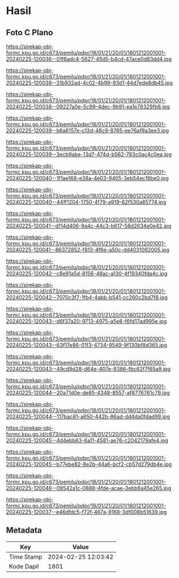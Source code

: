# Hasil

## Foto C Plano

https://sirekap-obj-formc.kpu.go.id/c673/pemilu/pdpr/18/01/21/20/01/1801212001001-20240225-120036--01f6adc4-5627-45d5-b4cd-47ace0d83dd4.jpg

https://sirekap-obj-formc.kpu.go.id/c673/pemilu/pdpr/18/01/21/20/01/1801212001001-20240225-120038--31b932ad-4c02-4b99-93d1-44d7ede8db45.jpg

https://sirekap-obj-formc.kpu.go.id/c673/pemilu/pdpr/18/01/21/20/01/1801212001001-20240225-120038--09227a0e-5c99-4dec-9b91-ea1e78329fb8.jpg

https://sirekap-obj-formc.kpu.go.id/c673/pemilu/pdpr/18/01/21/20/01/1801212001001-20240225-120039--b6a6157e-c13d-46c9-8765-ee76af9a3ee3.jpg

https://sirekap-obj-formc.kpu.go.id/c673/pemilu/pdpr/18/01/21/20/01/1801212001001-20240225-120039--3ecb9abe-13d7-474d-b562-783c0ac4c0ea.jpg

https://sirekap-obj-formc.kpu.go.id/c673/pemilu/pdpr/18/01/21/20/01/1801212001001-20240225-120040--1f1ae168-e38a-4e03-9405-3eb54ec18be0.jpg

https://sirekap-obj-formc.kpu.go.id/c673/pemilu/pdpr/18/01/21/20/01/1801212001001-20240225-120040--44ff1204-1750-4f79-a919-62f530a85774.jpg

https://sirekap-obj-formc.kpu.go.id/c673/pemilu/pdpr/18/01/21/20/01/1801212001001-20240225-120041--d114d406-9a4c-44c3-b617-58d2634e0e42.jpg

https://sirekap-obj-formc.kpu.go.id/c673/pemilu/pdpr/18/01/21/20/01/1801212001001-20240225-120041--86372852-f813-4f6e-a50c-dd4031092005.jpg

https://sirekap-obj-formc.kpu.go.id/c673/pemilu/pdpr/18/01/21/20/01/1801212001001-20240225-120042--c8e91a5d-8156-48ac-a130-4f19340fda4c.jpg

https://sirekap-obj-formc.kpu.go.id/c673/pemilu/pdpr/18/01/21/20/01/1801212001001-20240225-120042--7070c3f7-1fb4-4abb-b541-cc260c2bd7f8.jpg

https://sirekap-obj-formc.kpu.go.id/c673/pemilu/pdpr/18/01/21/20/01/1801212001001-20240225-120043--d6f37a20-9713-4975-a5e8-f6fd17ad995e.jpg

https://sirekap-obj-formc.kpu.go.id/c673/pemilu/pdpr/18/01/21/20/01/1801212001001-20240225-120043--63f17e86-01f3-4734-9549-9f130bf8d365.jpg

https://sirekap-obj-formc.kpu.go.id/c673/pemilu/pdpr/18/01/21/20/01/1801212001001-20240225-120043--49cd9d28-d64e-407e-9386-fbc62f7f65a9.jpg

https://sirekap-obj-formc.kpu.go.id/c673/pemilu/pdpr/18/01/21/20/01/1801212001001-20240225-120044--20a71d0e-de85-4348-8557-af8776761c79.jpg

https://sirekap-obj-formc.kpu.go.id/c673/pemilu/pdpr/18/01/21/20/01/1801212001001-20240225-120044--117bac81-a650-442b-86ad-dd4da0fdad99.jpg

https://sirekap-obj-formc.kpu.go.id/c673/pemilu/pdpr/18/01/21/20/01/1801212001001-20240225-120045--4d4ebb63-6a11-4581-ae76-c2042179afe4.jpg

https://sirekap-obj-formc.kpu.go.id/c673/pemilu/pdpr/18/01/21/20/01/1801212001001-20240225-120045--b77ebe82-8e2b-44a6-bcf2-cb57d279db4e.jpg

https://sirekap-obj-formc.kpu.go.id/c673/pemilu/pdpr/18/01/21/20/01/1801212001001-20240225-120046--08542a1c-0888-4fde-acae-3ebb6a45e265.jpg

https://sirekap-obj-formc.kpu.go.id/c673/pemilu/pdpr/18/01/21/20/01/1801212001001-20240225-120037--e46dfdc5-f72f-467a-9168-3df008b51639.jpg


## Metadata

| Key        | Value               |
| ---------- | ------------------- |
| Time Stamp | 2024-02-25 12:03:42 |
| Kode Dapil | 1801                |



